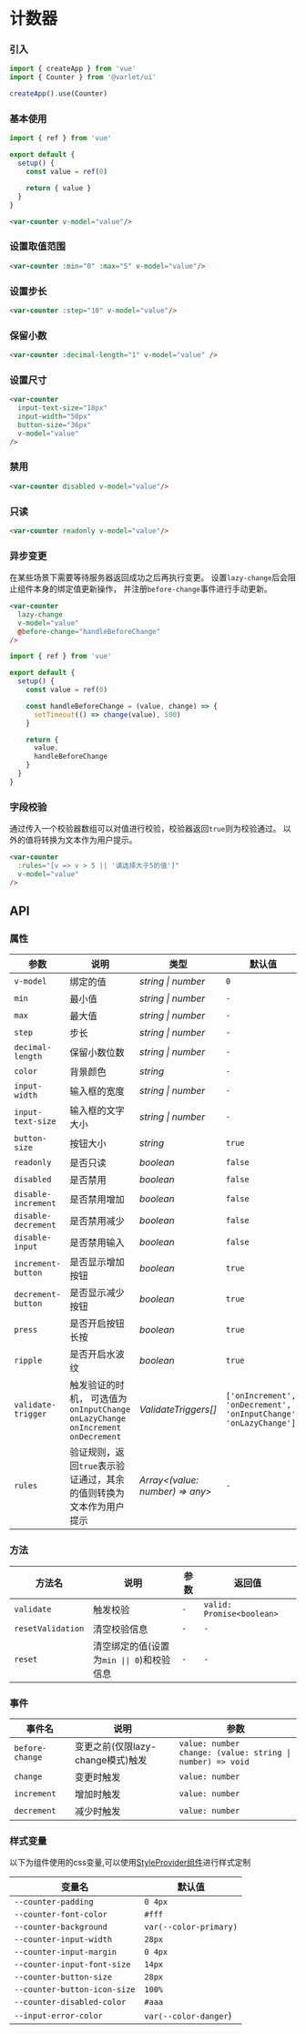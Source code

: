 # 计数器

### 引入

```js
import { createApp } from 'vue'
import { Counter } from '@varlet/ui'

createApp().use(Counter)
```

### 基本使用

```js
import { ref } from 'vue'

export default {
  setup() {
    const value = ref(0)

    return { value }
  }
}
```

```html
<var-counter v-model="value"/>
```

### 设置取值范围

```html
<var-counter :min="0" :max="5" v-model="value"/>
```

### 设置步长

```html
<var-counter :step="10" v-model="value"/>
```

### 保留小数

```html
<var-counter :decimal-length="1" v-model="value" />
```

### 设置尺寸

```html
<var-counter
  input-text-size="18px"
  input-width="50px"
  button-size="36px"
  v-model="value"
/>
```

### 禁用

```html
<var-counter disabled v-model="value"/>
```

### 只读

```html
<var-counter readonly v-model="value"/>
```

### 异步变更

在某些场景下需要等待服务器返回成功之后再执行变更。
设置`lazy-change`后会阻止组件本身的绑定值更新操作，
并注册`before-change`事件进行手动更新。

```html
<var-counter
  lazy-change
  v-model="value"
  @before-change="handleBeforeChange"
/>
```

```js
import { ref } from 'vue'

export default {
  setup() {
    const value = ref(0)

    const handleBeforeChange = (value, change) => {
      setTimeout(() => change(value), 500)
    }

    return {
      value,
      handleBeforeChange
    }
  }
}
```

### 字段校验

通过传入一个校验器数组可以对值进行校验，校验器返回`true`则为校验通过。
以外的值将转换为文本作为用户提示。

```html
<var-counter
  :rules="[v => v > 5 || '请选择大于5的值']"
  v-model="value"
/>
```

## API

### 属性

| 参数 | 说明 | 类型 | 默认值 | 
| --- | --- | --- | --- | 
| `v-model` | 绑定的值 | _string \| number_ | `0` |
| `min` | 最小值 | _string \| number_ | `-` |
| `max` | 最大值 | _string \| number_ | `-` |
| `step` | 步长 | _string \| number_ | `-` |
| `decimal-length` | 保留小数位数 | _string \| number_ | `-` |
| `color` | 背景颜色 | _string_ | `-` |  
| `input-width` | 输入框的宽度 | _string \| number_ | `-` |  
| `input-text-size` | 输入框的文字大小 | _string \| number_ | `-` |
| `button-size` | 按钮大小 | _string_ | `true` |
| `readonly` | 是否只读 | _boolean_ | `false` |
| `disabled` | 是否禁用 | _boolean_ | `false` |
| `disable-increment` | 是否禁用增加 | _boolean_ | `false` |
| `disable-decrement` | 是否禁用减少 | _boolean_ | `false` |
| `disable-input` | 是否禁用输入 | _boolean_ | `false` |
| `increment-button` | 是否显示增加按钮 | _boolean_ | `true` |
| `decrement-button` | 是否显示减少按钮 | _boolean_ | `true` |
| `press` | 是否开启按钮长按 | _boolean_ | `true` |
| `ripple` | 是否开启水波纹 | _boolean_ | `true` |
| `validate-trigger` | 触发验证的时机， 可选值为 `onInputChange` `onLazyChange` `onIncrement` `onDecrement` | _ValidateTriggers[]_ | `['onIncrement', 'onDecrement', 'onInputChange', 'onLazyChange']` |
| `rules` | 验证规则，返回`true`表示验证通过，其余的值则转换为文本作为用户提示 | _Array<(value: number) => any>_ | `-` |

### 方法

| 方法名 | 说明 | 参数 | 返回值 |
| --- | --- | --- | --- |
| `validate` | 触发校验 | `-` | `valid: Promise<boolean>` |
| `resetValidation` | 清空校验信息 | `-` | `-` |
| `reset` | 清空绑定的值(设置为`min \|\| 0`)和校验信息 | `-` | `-` |

### 事件

| 事件名 | 说明 | 参数 |
| --- | --- | --- |
| `before-change` | 变更之前(仅限lazy-change模式)触发 | `value: number` <br> `change: (value: string \| number) => void` |
| `change` | 变更时触发 | `value: number` |
| `increment` | 增加时触发 | `value: number` |
| `decrement` | 减少时触发 | `value: number` |


### 样式变量
以下为组件使用的css变量,可以使用[StyleProvider组件](#/zh-CN/style-provider)进行样式定制

| 变量名 | 默认值 |
| --- | --- |
| `--counter-padding` | `0 4px` |
| `--counter-font-color` | `#fff` |
| `--counter-background` | `var(--color-primary)` |
| `--counter-input-width` | `28px` |
| `--counter-input-margin` | `0 4px` |
| `--counter-input-font-size` | `14px` |
| `--counter-button-size` | `28px` |
| `--counter-button-icon-size` | `100%` |
| `--counter-disabled-color` | `#aaa` |
| `--input-error-color` | `var(--color-danger`) |